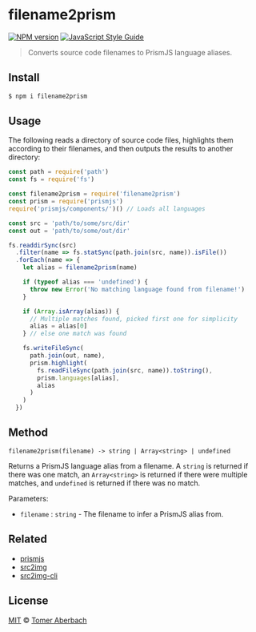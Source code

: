 # filename2prism

[![NPM version](https://img.shields.io/npm/v/filename2prism.svg)](https://www.npmjs.com/package/filename2prism) [![JavaScript Style Guide](https://img.shields.io/badge/code_style-standard-brightgreen.svg)](https://standardjs.com)

> Converts source code filenames to PrismJS language aliases.

## Install

```sh
$ npm i filename2prism
```

## Usage

The following reads a directory of source code files, highlights them according to their filenames, and then outputs the results to another directory:

```js
const path = require('path')
const fs = require('fs')

const filename2prism = require('filename2prism')
const prism = require('prismjs')
require('prismjs/components/')() // Loads all languages

const src = 'path/to/some/src/dir'
const out = 'path/to/some/out/dir'

fs.readdirSync(src)
  .filter(name => fs.statSync(path.join(src, name)).isFile())
  .forEach(name => {
    let alias = filename2prism(name)

    if (typeof alias === 'undefined') {
      throw new Error('No matching language found from filename!')
    }

    if (Array.isArray(alias)) {
      // Multiple matches found, picked first one for simplicity
      alias = alias[0]
    } // else one match was found

    fs.writeFileSync(
      path.join(out, name),
      prism.highlight(
        fs.readFileSync(path.join(src, name)).toString(),
        prism.languages[alias],
        alias
      )
    )
  })
```

## Method

`filename2prism(filename) -> string | Array<string> | undefined`

Returns a PrismJS language alias from a filename. A `string` is returned if there was one match, an `Array<string>` is returned if there were multiple matches, and `undefined` is returned if there was no match.

Parameters:
 * `filename` : `string` - The filename to infer a PrismJS alias from.

## Related

 * [prismjs](https://www.npmjs.com/package/prismjs)
 * [src2img](https://www.npmjs.com/package/src2img)
 * [src2img-cli](https://www.npmjs.com/package/src2img-cli)

## License

[MIT](https://github.com/TomerAberbach/filename2prism/blob/master/license) © [Tomer Aberbach](https://github.com/TomerAberbach)
